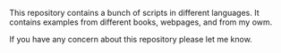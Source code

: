 This repository contains a bunch of scripts in different languages. It contains examples from different books, webpages, and from my owm. 

If you have any concern about this repository please let me know. 
